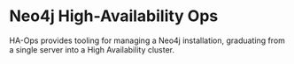 Neo4j High-Availability Ops
===========================

HA-Ops provides tooling for managing a Neo4j installation, graduating from
a single server into a High Availability cluster.


